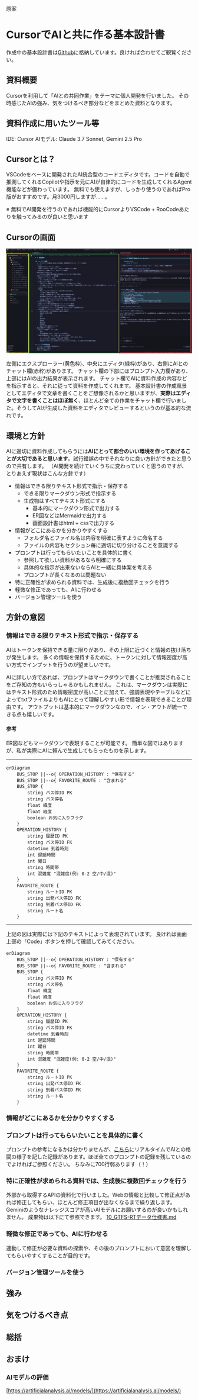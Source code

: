 原案
# CursorでAIと共に作る基本設計書

作成中の基本設計書は[Github](https://github.com/thsic/RealtimeBusTracker/tree/main/docs/基本設計)に格納しています。良ければ合わせてご観覧ください。

## 資料概要
Cursorを利用して「AIとの共同作業」をテーマに個人開発を行いました。
その時感じたAIの強み、気をつけるべき部分などをまとめた資料となります。

## 資料作成に用いたツール等
IDE: Cursor
AIモデル: Claude 3.7 Sonnet, Gemini 2.5 Pro

## Cursorとは？
VSCodeをベースに開発されたAI統合型のコードエディタです。コードを自動で推測してくれるCopilotや指示を元にAIが自律的にコードを生成してくれるAgent機能などが備わっています。
無料でも使えますが、しっかり使うのであればPro版がおすすめです。月3000円しますが……。

※ 無料でAI開発を行うのであれば機能的にCursorよりVSCode + RooCodeあたりを触ってみるのが良いと思います

## Cursorの画面
![073.png](../images/073.png)

左側にエクスプローラー(黄色枠)、中央にエディタ(緑枠)があり、右側にAIとのチャット欄(赤枠)があります。
チャット欄の下部にはプロンプト入力欄があり、上部にはAIの出力結果が表示されます。
チャット欄でAIに資料作成の内容などを指示すると、それに従って資料を作成してくれます。
基本設計書の作成風景としてエディタで文章を書くことをご想像されるかと思いますが、**実際はエディタで文字を書くことはほぼ無く**、ほとんど全ての作業をチャット欄で行いました。そうしてAIが生成した資料をエディタでレビューするというのが基本的な流れです。

## 環境と方針
AIに適切に資料作成してもらうには**AIにとって都合のいい環境を作ってあげることが大切であると思います**。試行錯誤の中でそれなりに良い方針ができたと思うので共有します。
（AI開発を続けていくうちに変わっていくと思うのですが、とりあえず現状はこんな方針です）

- 情報はできる限りテキスト形式で指示・保存する
    - できる限りマークダウン形式で指示する
    - 生成物はすべてテキスト形式にする
        - 基本的にマークダウン形式で出力する
        - ER図などはMermaidで出力する
        - 画面設計書はhtml + cssで出力する
- 情報がどこにあるかを分かりやすくする
    - フォルダ名とファイル名は内容を明確に表すように命名する
    - ファイルの内容もセクション毎に適切に切り分けることを意識する
- プロンプトは行ってもらいたいことを具体的に書く
    - 参照して欲しい資料があるなら明確にする
    - 具体的な指示が出来ないならAIと一緒に具体案を考える
    - プロンプトが長くなるのは問題ない
- 特に正確性が求められる資料では、生成後に複数回チェックを行う
- 軽微な修正であっても、AIに行わせる
- バージョン管理ツールを使う

## 方針の意図
### 情報はできる限りテキスト形式で指示・保存する
AIはトークンを保持できる量に限りがあり、その上限に近づくと情報の抜け落ちが発生します。
多くの情報を保持するために、トークンに対して情報密度が高い方式でインプットを行うのが望ましいです。

AIに詳しい方であれば、プロンプトはマークダウンで書くことが推奨されることをご存知の方もいらっしゃるかもしれません。
これは、マークダウンは実際にはテキスト形式のため情報密度が高いことに加えて、強調表現やテーブルなどによってtxtファイルよりもAIにとって理解しやすい形で情報を表現できることが理由です。
アウトプットは基本的にマークダウンなので、イン・アウトが統一できる点も嬉しいです。

#### 参考
ER図などもマークダウンで表現することが可能です。
簡単な図ではありますが、私が実際にAIに頼んで生成してもらったものを示します。

---
```mermaid
erDiagram
    BUS_STOP ||--o{ OPERATION_HISTORY : "保有する"
    BUS_STOP ||--o{ FAVORITE_ROUTE : "含まれる"
    BUS_STOP {
        string バス停ID PK
        string バス停名
        float 緯度
        float 経度
        boolean お気に入りフラグ
    }
    OPERATION_HISTORY {
        string 履歴ID PK
        string バス停ID FK
        datetime 到着時刻
        int 遅延時間
        int 曜日
        string 時間帯
        int 混雑度 "混雑度(例: 0-2 空/中/混)"
    }
    FAVORITE_ROUTE {
        string ルートID PK
        string 出発バス停ID FK
        string 到着バス停ID FK
        string ルート名
    }
```
---

上記の図は実際には下記のテキストによって表現されています。
良ければ画面上部の「Code」ボタンを押して確認してみてください。
```
erDiagram
    BUS_STOP ||--o{ OPERATION_HISTORY : "保有する"
    BUS_STOP ||--o{ FAVORITE_ROUTE : "含まれる"
    BUS_STOP {
        string バス停ID PK
        string バス停名
        float 緯度
        float 経度
        boolean お気に入りフラグ
    }
    OPERATION_HISTORY {
        string 履歴ID PK
        string バス停ID FK
        datetime 到着時刻
        int 遅延時間
        int 曜日
        string 時間帯
        int 混雑度 "混雑度(例: 0-2 空/中/混)"
    }
    FAVORITE_ROUTE {
        string ルートID PK
        string 出発バス停ID FK
        string 到着バス停ID FK
        string ルート名
    }
```

### 情報がどこにあるかを分かりやすくする

### プロンプトは行ってもらいたいことを具体的に書く
プロンプトの参考になるかは分かりませんが、[こちら](バス情報取得アプリ制作.md)にリアルタイムでAIとの格闘の様子を記した記録があります。ほぼ全てのプロンプトの記録を残しているのでよければご参照ください。
ちなみに700行弱あります（！）

### 特に正確性が求められる資料では、生成後に複数回チェックを行う
外部から取得するAPIの資料化で行いました。Webの情報と比較して修正点があれば修正してもらい、ほとんど修正項目が出なくなるまで繰り返します。
Geminiのようなナレッジスコアが高いAIモデルにお願いするのが良いかもしれません。
成果物は以下にて参照できます。
[10_GTFS-RTデータ仕様書.md](/docs/基本設計/10_GTFS-RTデータ仕様書.md)

### 軽微な修正であっても、AIに行わせる
連動して修正が必要な資料の探索や、その後のプロンプトにおいて意図を理解してもらいやすくすることが目的です。

### バージョン管理ツールを使う


## 強み

## 気をつけるべき点

## 総括


## おまけ
### AIモデルの評価
[https://artificialanalysis.ai/models/](https://artificialanalysis.ai/models/)
